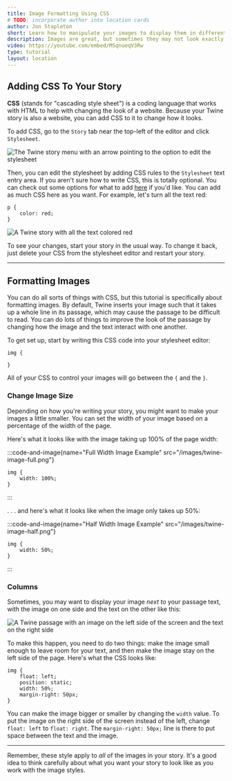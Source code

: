 ```yaml
---
title: Image Formatting Using CSS
# TODO: incorporate author into location cards
author: Jon Stapleton
short: Learn how to manipulate your images to display them in different ways.
description: Images are great, but sometimes they may not look exactly right. They may be too big, or too small, or take up the wrong amount of space. They may even make it difficult to read the passage because they push the text all over the place. This tutorial covers how to use CSS to make some changes to the way Twine displays images.
video: https://youtube.com/embed/MSqnueqV3Rw 
type: tutorial
layout: location
---
```


## Adding CSS To Your Story

**CSS** (stands for "cascading style sheet") is a coding language that works with HTML to help with changing the look of a website. Because your Twine story is also a website, you can add CSS to it to change how it looks.

To add CSS, go to the `Story` tab near the top-left of the editor and click `Stylesheet`.

![The Twine story menu with an arrow pointing to the option to edit the stylesheet](/twine-edit-stylesheet.png)

Then, you can edit the stylesheet by adding CSS rules to the `Stylesheet` text entry area. If you aren't sure how to write CSS, this is totally optional. You can check out some options for what to add [here](https://www.w3schools.com/w3css/defaulT.asp) if you'd like. You can add as much CSS here as you want. For example, let's turn all the text red:


```
p {
    color: red;
}
```

![A Twine story with all the text colored red](/twine-red-text-style.png)

To see your changes, start your story in the usual way. To change it back, just delete your CSS from the stylesheet editor and restart your story.

---

## Formatting Images

You can do all sorts of things with CSS, but this tutorial is specifically about formatting images. By default, Twine inserts your image such that it takes up a whole line in its passage, which may cause the passage to be difficult to read. You can do lots of things to improve the look of the passage by changing how the image and the text interact with one another.

To get set up, start by writing this CSS code into your stylesheet editor:

```
img {

}
```

All of your CSS to control your images will go between the `{` and the `}`.

### Change Image Size

Depending on how you're writing your story, you might want to make your images a little smaller. You can set the width of your image based on a percentage of the width of the page.

Here's what it looks like with the image taking up 100% of the page width:

:::code-and-image{name="Full Width Image Example" src="/images/twine-image-full.png"}
```
img {
    width: 100%;
}
```
:::

. . . and here's what it looks like when the image only takes up 50%:

:::code-and-image{name="Half Width Image Example" src="/images/twine-image-half.png"}
```
img {
    width: 50%;
}
```
:::

### Columns

Sometimes, you may want to display your image *next to* your passage text, with the image on one side and the text on the other like this:

![A Twine passage with an image on the left side of the screen and the text on the right side](/twine-image-column.png)

To make this happen, you need to do two things: make the image small enough to leave room for your text, and then make the image stay on the left side of the page. Here's what the CSS looks like:

```
img {
    float: left;
    position: static;
    width: 50%;
    margin-right: 50px;
}
```

You can make the image bigger or smaller by changing the `width` value. To put the image on the right side of the screen instead of the left, change `float: left` to `float: right`. The `margin-right: 50px;` line is there to put space between the text and the image.

---

Remember, these style apply to *all* of the images in your story. It's a good idea to think carefully about what you want your story to look like as you work with the image styles.